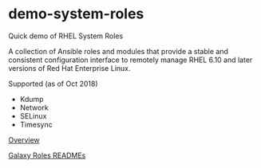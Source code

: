 # demo-system-roles
Quick demo of RHEL System Roles

A collection of Ansible roles and modules that provide a stable and consistent configuration interface to remotely manage RHEL 6.10 and later versions of Red Hat Enterprise Linux.

Supported (as of Oct 2018)
* Kdump
* Network
* SELinux
* Timesync

[Overview](https://access.redhat.com/articles/3050101)

[Galaxy Roles READMEs](https://galaxy.ansible.com/linux-system-roles)
